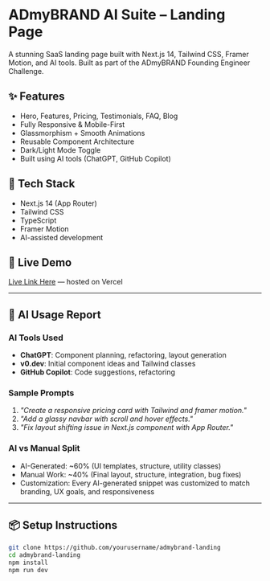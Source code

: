 
# ADmyBRAND AI Suite – Landing Page

A stunning SaaS landing page built with Next.js 14, Tailwind CSS, Framer Motion, and AI tools. Built as part of the ADmyBRAND Founding Engineer Challenge.

## ✨ Features

- Hero, Features, Pricing, Testimonials, FAQ, Blog
- Fully Responsive & Mobile-First
- Glassmorphism + Smooth Animations
- Reusable Component Architecture
- Dark/Light Mode Toggle
- Built using AI tools (ChatGPT, GitHub Copilot)

## 🔧 Tech Stack

- Next.js 14 (App Router)
- Tailwind CSS
- TypeScript
- Framer Motion
- AI-assisted development

## 🚀 Live Demo

[Live Link Here](#) — hosted on Vercel

---

## 🤖 AI Usage Report

### AI Tools Used
- **ChatGPT**: Component planning, refactoring, layout generation
- **v0.dev**: Initial component ideas and Tailwind classes
- **GitHub Copilot**: Code suggestions, refactoring

### Sample Prompts
1. *"Create a responsive pricing card with Tailwind and framer motion."*
2. *"Add a glassy navbar with scroll and hover effects."*
3. *"Fix layout shifting issue in Next.js component with App Router."*

### AI vs Manual Split
- AI-Generated: ~60% (UI templates, structure, utility classes)
- Manual Work: ~40% (Final layout, structure, integration, bug fixes)
- Customization: Every AI-generated snippet was customized to match branding, UX goals, and responsiveness

---

## 📦 Setup Instructions

```bash
git clone https://github.com/yourusername/admybrand-landing
cd admybrand-landing
npm install
npm run dev

